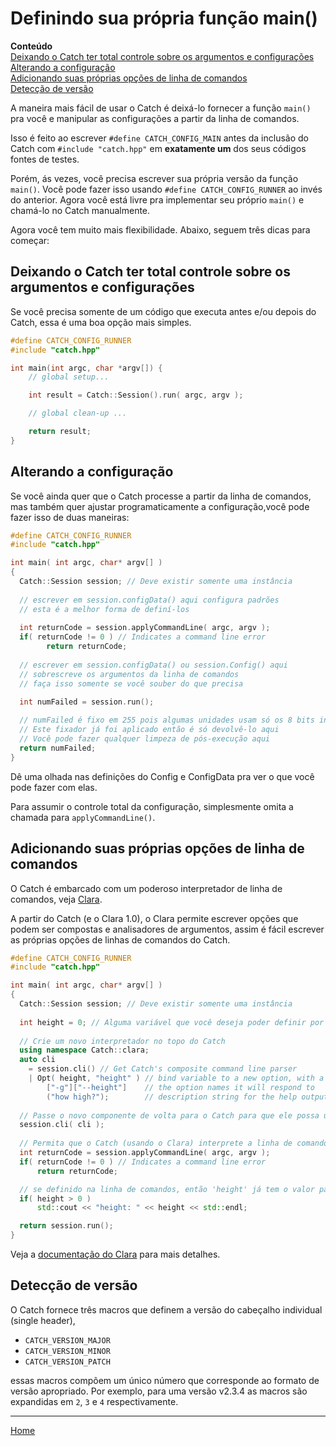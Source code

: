 <a id="top"></a>
# Definindo sua própria função main()

**Conteúdo**<br>
[Deixando o Catch ter total controle sobre os argumentos e configurações](#deixando-o-Catch-ter-total-controle-sobre-os-argumentos-e-configurações)<br>
[Alterando a configuração](#alterando-a-configuração)<br>
[Adicionando suas próprias opções de linha de comandos](#adicionando-suas-próprias-opções-de-linha-de-comandos)<br>
[Detecção de versão](#detecção-de-versão)<br>

A maneira mais fácil de usar o Catch é deixá-lo fornecer a função ```main()``` pra você e manipular as configurações a partir da linha de comandos.

Isso é feito ao escrever ```#define CATCH_CONFIG_MAIN``` antes da inclusão do Catch com ```#include "catch.hpp"``` em **exatamente um** dos seus códigos fontes de testes.

Porém, ás vezes, você precisa escrever sua própria versão da função ```main()```. Você pode fazer isso usando ```#define CATCH_CONFIG_RUNNER``` ao invés do anterior. Agora você está livre pra implementar seu próprio ```main()``` e chamá-lo no Catch manualmente.

Agora você tem muito mais flexibilidade. Abaixo, seguem três dicas para começar:

## Deixando o Catch ter total controle sobre os argumentos e configurações

Se você precisa somente de um código que executa antes e/ou depois do Catch, essa é uma boa opção mais simples.

```c++
#define CATCH_CONFIG_RUNNER
#include "catch.hpp"

int main(int argc, char *argv[]) {
    // global setup...

    int result = Catch::Session().run( argc, argv );

    // global clean-up ...

    return result;
}
```

## Alterando a configuração

Se você ainda quer que o Catch processe a partir da linha de comandos, mas também quer ajustar programaticamente a configuração,você pode fazer isso de duas maneiras:

```c++
#define CATCH_CONFIG_RUNNER
#include "catch.hpp"

int main( int argc, char* argv[] )
{
  Catch::Session session; // Deve existir somente uma instância
 
  // escrever em session.configData() aqui configura padrões
  // esta é a melhor forma de definí-los
    
  int returnCode = session.applyCommandLine( argc, argv );
  if( returnCode != 0 ) // Indicates a command line error
        return returnCode;
 
  // escrever em session.configData() ou session.Config() aqui
  // sobrescreve os argumentos da linha de comandos
  // faça isso somente se você souber do que precisa

  int numFailed = session.run();
  
  // numFailed é fixo em 255 pois algumas unidades usam só os 8 bits inferiores.
  // Este fixador já foi aplicado então é só devolvê-lo aqui
  // Você pode fazer qualquer limpeza de pós-execução aqui
  return numFailed;
}
```

Dê uma olhada nas definições do Config e ConfigData pra ver o que você pode fazer com elas.

Para assumir o controle total da configuração, simplesmente omita a chamada para ```applyCommandLine()```.

## Adicionando suas próprias opções de linha de comandos

O Catch é embarcado com um poderoso interpretador de linha de comandos, veja [Clara](https://github.com/catchorg/Clara).

A partir do Catch (e o Clara 1.0), o Clara permite escrever opções que podem ser compostas e analisadores de argumentos, assim é fácil escrever as próprias opções de linhas de comandos do Catch.

```c++
#define CATCH_CONFIG_RUNNER
#include "catch.hpp"

int main( int argc, char* argv[] )
{
  Catch::Session session; // Deve existir somente uma instância
  
  int height = 0; // Alguma variável que você deseja poder definir por linha de comando
  
  // Crie um novo interpretador no topo do Catch
  using namespace Catch::clara;
  auto cli 
    = session.cli() // Get Catch's composite command line parser
    | Opt( height, "height" ) // bind variable to a new option, with a hint string
        ["-g"]["--height"]    // the option names it will respond to
        ("how high?");        // description string for the help output
        
  // Passe o novo componente de volta para o Catch para que ele possa usá-lo
  session.cli( cli ); 
  
  // Permita que o Catch (usando o Clara) interprete a linha de comandos
  int returnCode = session.applyCommandLine( argc, argv );
  if( returnCode != 0 ) // Indicates a command line error
      return returnCode;

  // se definido na linha de comandos, então 'height' já tem o valor passado neste ponto
  if( height > 0 )
      std::cout << "height: " << height << std::endl;

  return session.run();
}
```

Veja a [documentação do Clara](https://github.com/philsquared/Clara/blob/master/README.md) para mais detalhes.

## Detecção de versão

O Catch fornece três macros que definem a versão do cabeçalho individual (single header),

* `CATCH_VERSION_MAJOR`
* `CATCH_VERSION_MINOR`
* `CATCH_VERSION_PATCH`

essas macros compõem um único número que corresponde ao formato de versão apropriado. Por exemplo, para uma versão v2.3.4 as macros são expandidas em `2`, `3` e `4` respectivamente.


---

[Home](Readme.md#top)
